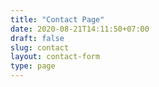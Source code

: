 ```yaml
---
title: "Contact Page"
date: 2020-08-21T14:11:50+07:00
draft: false
slug: contact
layout: contact-form
type: page
---
```

